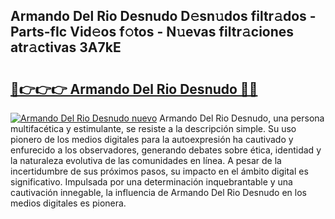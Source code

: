 ## Armando Del Rio Desnudo D𝚎sn𝚞dos filtr𝚊dos - Parts-fIc Vid𝚎os f𝚘tos - N𝚞evas filtr𝚊ciones atr𝚊ctivas 3A7kE

# <h2><a href="http://mb4tutx.tromn.icu/?c=Armando+Del+Rio+Desnudo">🔗👉👉👉 Armando Del Rio Desnudo 🔗🔗</a></h2>

[![Armando Del Rio Desnudo nuevo](https://i.imgur.com/pEAQMta.gif)](http://mb4tutx.tromn.icu/?c=Armando+Del+Rio+Desnudo)
Armando Del Rio Desnudo, una persona multifacética y estimulante, se resiste a la descripción simple. Su uso pionero de los medios digitales para la autoexpresión ha cautivado y enfurecido a los observadores, generando debates sobre ética, identidad y la naturaleza evolutiva de las comunidades en línea. A pesar de la incertidumbre de sus próximos pasos, su impacto en el ámbito digital es significativo. Impulsada por una determinación inquebrantable y una cautivación innegable, la influencia de Armando Del Rio Desnudo en los medios digitales es pionera.
